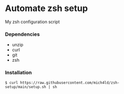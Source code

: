 # Automate zsh setup
My zsh configuration script

### Dependencies
- unzip
- curl
- git
- zsh

### Installation
```
$ curl https://raw.githubusercontent.com/mich4ld/zsh-setup/main/setup.sh | sh
```

